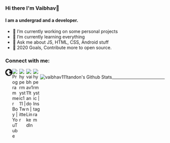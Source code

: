 ### Hi there I'm Vaibhav👋

#### I am a undergrad and a developer.

- 🔭 I’m currently working on some personal projects
- 🌱 I’m currently learning everything
- 💬 Ask me about JS, HTML, CSS, Android stuff
- 🥅 2020 Goals, Contribute more to open source.

### Connect with me:

[<img align="left" alt="vaibhavtandon.co" width="22px" src="https://raw.githubusercontent.com/iconic/open-iconic/master/svg/globe.svg" />][website]
[<img align="left" alt="Programmer Boy | YouTube" width="22px" src="https://cdn.jsdelivr.net/npm/simple-icons@v3/icons/youtube.svg" />][youtube]
[<img align="left" alt="hypermystic111 | Twitter" width="22px" src="https://cdn.jsdelivr.net/npm/simple-icons@v3/icons/twitter.svg" />][twitter]
[<img align="left" alt="vaibhav111tandon | LinkedIn" width="22px" src="https://cdn.jsdelivr.net/npm/simple-icons@v3/icons/linkedin.svg" />][linkedin]
[<img align="left" alt="hypermystic | Instagram" width="22px" src="https://cdn.jsdelivr.net/npm/simple-icons@v3/icons/instagram.svg" />][instagram]

<br/>

<img align="left" alt="vaibhav111tandon's Github Stats" src="https://github-readme-stats.vercel.app/api?username=vaibhav111tandon&show_icons=true&hide_border=true" />

---

[website]: https://vaibhavtandon.co/
[twitter]: https://twitter.com/hypermystic111
[youtube]: https://www.youtube.com/channel/UCvuDmtC653DUP7qDAaQ4OgA
[instagram]: https://www.instagram.com/hypermystic/
[linkedin]: https://linkedin.com/in/vaibhav111tandon
